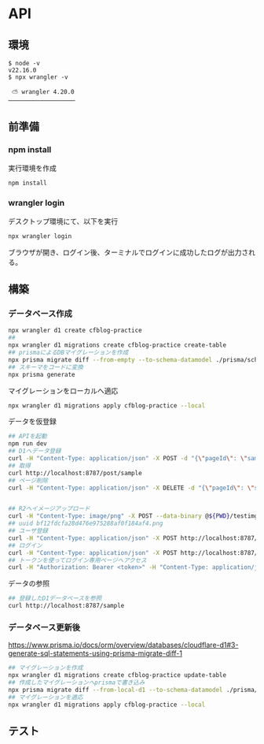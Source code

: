 # API

## 環境

```
$ node -v
v22.16.0
$ npx wrangler -v

 ⛅️ wrangler 4.20.0
───────────────────
```

## 前準備

### npm install

実行環境を作成

```sh
npm install
```

### wrangler login

デスクトップ環境にて、以下を実行

```sh
npx wrangler login
```

ブラウザが開き、ログイン後、ターミナルでログインに成功したログが出力される。

## 構築

### データベース作成

```sh
npx wrangler d1 create cfblog-practice
##
npx wrangler d1 migrations create cfblog-practice create-table
## prismaによるDBマイグレーションを作成
npx prisma migrate diff --from-empty --to-schema-datamodel ./prisma/schema.prisma --script --output migrations/0001_create-table.sql
## スキーマをコードに変換
npx prisma generate
```

マイグレーションをローカルへ適応

```sh
npx wrangler d1 migrations apply cfblog-practice --local
```

データを仮登録

```sh
## APIを起動
npm run dev
## D1へデータ登録
curl -H "Content-Type: application/json" -X POST -d "{\"pageId\": \"sample\", \"title\": \"sample\", \"text\": \"sampletext\", \"date\": \"2025-06-17 13:57:24\", \"tags\": [\"hoge\"]}"  http://localhost:8787/post
## 取得
curl http://localhost:8787/post/sample
## ページ削除
curl -H "Content-Type: application/json" -X DELETE -d "{\"pageId\": \"sample\", \"option\": {\"deleteImage\": true}}" http://localhost:8787/post


## R2へイメージアップロード
curl -H "Content-Type: image/png" -X POST --data-binary @${PWD}/testimg.png  http://localhost:8787/upload/image
## uuid bf12fdcfa28d476e975288af0f184af4.png
## ユーザ登録
curl -H "Content-Type: application/json" -X POST http://localhost:8787/signup -d '{"handle": "test", "passwd": "testuser"}'
## ログイン
curl -H "Content-Type: application/json" -X POST http://localhost:8787/user/login -d '{"handle": "test", "passwd": "testuser"}'
## トークンを使ってログイン専用ページへアクセス
curl -H "Authorization: Bearer <token>" -H "Content-Type: application/json" http://localhost:8787/user/profile
```

データの参照

```sh
## 登録したD1データベースを参照
curl http://localhost:8787/sample
```

### データベース更新後

https://www.prisma.io/docs/orm/overview/databases/cloudflare-d1#3-generate-sql-statements-using-prisma-migrate-diff-1

```sh
## マイグレーションを作成
npx wrangler d1 migrations create cfblog-practice update-table
## 作成したマイグレーションへprismaで書き込み
npx prisma migrate diff --from-local-d1 --to-schema-datamodel ./prisma/schema.prisma --script --output migrations/0002_update-table.sql
## マイグレーションを適応
npx wrangler d1 migrations apply cfblog-practice --local
```

## テスト

